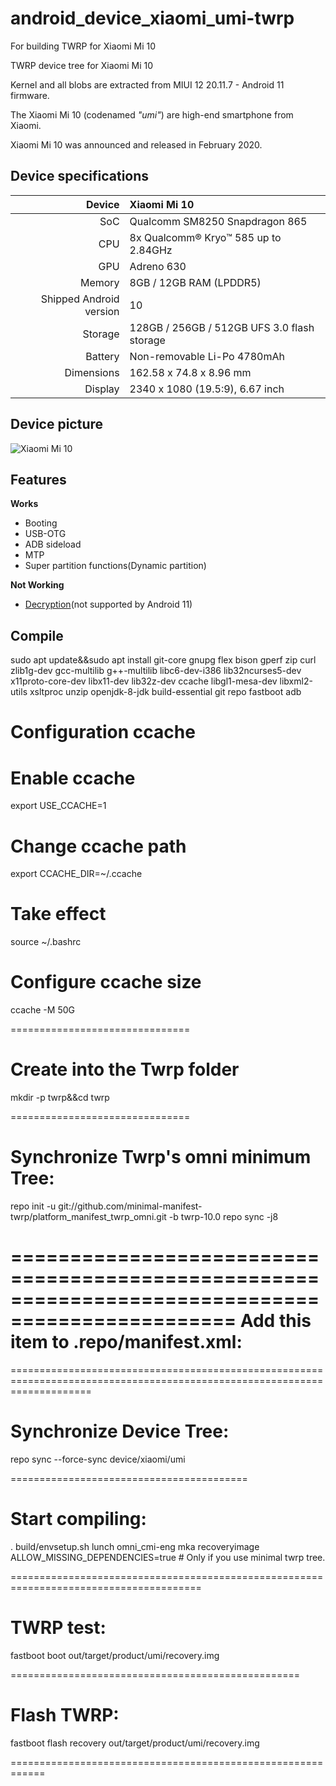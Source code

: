 # android_device_xiaomi_umi-twrp
For building TWRP for Xiaomi Mi 10

TWRP device tree for Xiaomi Mi 10

Kernel and all blobs are extracted from MIUI 12 20.11.7 - Android 11 firmware.

The Xiaomi Mi 10 (codenamed _"umi"_) are high-end smartphone from Xiaomi.

Xiaomi Mi 10 was announced and released in February 2020.

## Device specifications

| Device       | Xiaomi Mi 10                     |
| -----------: | :------------------------------------------ |
| SoC          | Qualcomm SM8250 Snapdragon 865              |
| CPU          | 8x Qualcomm® Kryo™ 585 up to 2.84GHz        |
| GPU          | Adreno 630                                  |
| Memory       | 8GB / 12GB RAM (LPDDR5)                     |
| Shipped Android version | 10                               |
| Storage      | 128GB / 256GB / 512GB UFS 3.0 flash storage |
| Battery      | Non-removable Li-Po 4780mAh                 |
| Dimensions   | 162.58 x 74.8 x 8.96 mm                     |
| Display      | 2340 x 1080 (19.5:9), 6.67 inch             |

## Device picture

![Xiaomi Mi 10](https://cdn.cnbj0.fds.api.mi-img.com/b2c-shopapi-pms/pms_1581494372.61732687.jpg)

## Features

**Works**

- Booting
- USB-OTG
- ADB sideload
- MTP
- Super partition functions(Dynamic partition)

**Not Working**
- [Decryption](https://github.com/simonsmh/android_bootable_recovery/commits/android-10.0)(not supported by Android 11)

## Compile
sudo apt update&&sudo apt install git-core gnupg flex bison gperf zip curl zlib1g-dev gcc-multilib g++-multilib libc6-dev-i386 lib32ncurses5-dev x11proto-core-dev libx11-dev lib32z-dev ccache 
libgl1-mesa-dev libxml2-utils xsltproc unzip openjdk-8-jdk build-essential git repo fastboot adb

Configuration ccache
===============================

# Enable ccache
export USE_CCACHE=1
# Change ccache path
export CCACHE_DIR=~/.ccache
# Take effect
source ~/.bashrc
# Configure ccache size
ccache -M 50G

===============================

Create into the Twrp folder
===============================

mkdir -p twrp&&cd twrp

===============================

Synchronize Twrp's omni minimum Tree:
=================================================================================================

repo init -u git://github.com/minimal-manifest-twrp/platform_manifest_twrp_omni.git -b twrp-10.0
repo sync -j8

=================================================================================================
Add this item to .repo/manifest.xml:
==========================================================================================================================

<project path="device/xiaomi/umi" name="Troj80/android_device_xiaomi_umi-twrp" remote="github" revision="android-11.0" />

==========================================================================================================================

Synchronize Device Tree:
=========================================

repo sync --force-sync device/xiaomi/umi

=========================================

Start compiling:
=======================================================================================

. build/envsetup.sh
lunch omni_cmi-eng
mka recoveryimage ALLOW_MISSING_DEPENDENCIES=true # Only if you use minimal twrp tree.

=======================================================================================

TWRP test:
==================================================

fastboot boot out/target/product/umi/recovery.img

==================================================

Flash TWRP:
============================================================

fastboot flash recovery out/target/product/umi/recovery.img

============================================================
